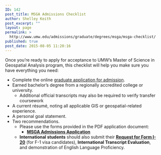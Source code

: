 ```yaml
---
ID: 142
post_title: MSGA Admissions Checklist
author: Shelley Keith
post_excerpt: ""
layout: page
permalink: >
  http://www.umw.edu/admissions/graduate/degrees/msga/msga-checklist/
published: true
post_date: 2015-08-05 11:20:16
---
```

Once you’re ready to apply for acceptance to UMW’s Master of Science in Geospatial Analysis program, this checklist will help you make sure you have everything you need:
<ul>
 	<li>Complete the online <a href="https://admissions.umw.edu/apply/?sr=a8f154ae-97ae-4eca-8187-234651110b0e">graduate application for admission</a>.</li>
 	<li>Earned bachelor’s degree from a regionally accredited college or university.
<ul>
 	<li>Additional official transcripts may also be required to verify transfer coursework</li>
</ul>
</li>
 	<li>A current résumé, noting all applicable GIS or geospatial-related experience.</li>
 	<li>A personal goal statement.</li>
 	<li>Two recommendations.
<ul>
 	<li>Please use the forms provided in the PDF application document:
<ul>
 	<li><a href="http://www.umw.edu/admissions/wp-content/uploads/sites/6/2015/08/MSGA-Application.pdf"><strong>MSGA Admissions Application</strong></a></li>
</ul>
</li>
 	<li><strong>International students</strong> should also submit their <a href="http://international.umw.edu/international-services/prospective/request-for-form-i-20/"><strong>Request for Form I-20</strong></a> (for F-1 visa candidates), <strong>International Transcript Evaluation</strong>, and demonstration of English Language Proficiency.</li>
</ul>
</li>
</ul>